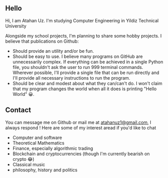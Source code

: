 ## Hello

Hi, I am Atahan Uz. I'm studying Computer Engineering in Yildiz Technical University

Alongside my school projects, I'm planning to share some hobby projects. I believe that publications on Github:
- Should provide an utility and/or be fun.
- Should be easy to use. I believe many programs on GitHub are unnecessarily complex. If everything can be achieved in a single Python file, you shouldn't ask the user to run 999 terminal commands. Wherever possible, I'll provide a single file that can be run directly and I'll provide all necessary instructions to run the program.
- Should be clear and modest about what they can/can't do. I won't claim that my program changes the world when all it does is printing "Hello World" 😀.


## Contact
You can message me on Github or mail me at atahanuz1@gmail.com, I always respond !
Here are some of my interest aread if you'd like to chat

- Computer and software
- Theoretical Mathematics 
- Finance, especially algorithmic trading
- Blockchain and cryptocurrencies (though I'm currently bearish on crypto 😂)
- Classical music
- philosophy, history and politics
  
